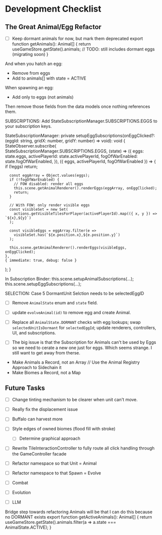 # Development Checklist


## The Great Animal/Egg Refactor

- [ ] Keep dormant animals for now, but mark them deprecated
export function getAnimals(): Animal[] {
  return useGameStore.getState().animals; // TODO: still includes dormant eggs (migrating soon)
}


And when you hatch an egg:
- Remove from eggs
- Add to animals[] with state = ACTIVE

When spawning an egg:
- Add only to eggs (not animals)



Then remove those fields from the data models once nothing references them.


SUBSCRIPTIONS:
Add StateSubscriptionManager.SUBSCRIPTIONS.EGGS to your subscription keys.


StateSubscriptionManager:
private setupEggSubscriptions(onEggClicked?: (eggId: string, gridX: number, gridY: number) => void): void {
  StateObserver.subscribe(
    StateSubscriptionManager.SUBSCRIPTIONS.EGGS,
    (state) => ({
      eggs: state.eggs,
      activePlayerId: state.activePlayerId,
      fogOfWarEnabled: state.fogOfWarEnabled,
    }),
    ({ eggs, activePlayerId, fogOfWarEnabled }) => {
      if (!eggs) return;

      const eggArray = Object.values(eggs);
      if (!fogOfWarEnabled) {
        // FOW disabled: render all eggs
        this.scene.getAnimalRenderer().renderEggs(eggArray, onEggClicked);
        return;
      }

      // With FOW: only render visible eggs
      const visibleSet = new Set(
        actions.getVisibleTilesForPlayer(activePlayerId).map(({ x, y }) => `${x},${y}`)
      );

      const visibleEggs = eggArray.filter(e =>
        visibleSet.has(`${e.position.x},${e.position.y}`)
      );

      this.scene.getAnimalRenderer().renderEggs(visibleEggs, onEggClicked);
    },
    { immediate: true, debug: false }
  );
}

In Subscription Binder:
this.scene.setupAnimalSubscriptions(...);
this.scene.setupEggSubscriptions(...);

SELECTION:
Case 5 DormantUnit Selction needs to be selectedEggID



  - [ ] Remove `AnimalState` enum and `state` field.
  - [ ] update `evolveAnimal(id)` to remove egg and create Animal.
  - [ ] Replace all `AnimalState.DORMANT` checks with egg lookups; swap `selectedUnitIsDormant` for `selectedEggId`; update renderers, controllers, UI, and subscriptions.
  - [ ] The big issue is that the Subscription for Animals can't be used by Eggs so we need to cerate a new one just for eggs. Which seems strange. I still want to get away from therse.


- Make Animals a Record, not an Array // Use the Animal Registry Approach to Sidechain it
- Make Biomes a Record, not a Map




## Future Tasks

- [ ] Change tinting mechanism to be clearer when unit can't move.
- [ ] Really fix the displacement issue
- [ ] Buffalo can harvest more

- [ ] Style edges of owned biomes (flood fill with stroke)
  - [ ] Determine graphical approach

- [ ] Rewrite TileInteractionController to fully route all click handling through the GameController facade

- [ ] Refactor namespace so that Unit = Animal
- [ ] Refactor namespace to that Spawn = Evolve

- [ ] Combat
- [ ] Evolution
- [ ] LLM 


Bridge step towards refactoring Animals will be that I can do this because no DORMANT exists
export function getActiveAnimals(): Animal[] {
  return useGameStore.getState().animals.filter(a => a.state === AnimalState.ACTIVE);
}
